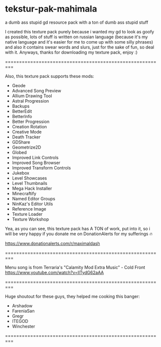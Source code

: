 # tekstur-pak-mahimala
a dumb ass stupid gd resource pack with a ton of dumb ass stupid stuff

I created this texture pack purely because i wanted my gd to look as goofy as possible, lots of stuff is written on russian language (because it's my native language and it's easier for me to come up with some silly phrases) and also it contains swear words and slurs, just for the sake of fun, so deal with it. Anyways, thanks for downloading my texture pack, enjoy :)

=========================================================

Also, this texture pack supports these mods:

- Geode
- Advanced Song Preview
- Allium Drawing Tool
- Astral Progression
- Backups
- BetterEdit
- BetterInfo
- Better Progression
- Creation Rotation
- Creative Mode
- Death Tracker
- GDShare
- Geometrize2D
- Globed
- Improved Link Controls
- Improved Song Browser
- Improved Transform Controls
- Jukebox
- Level Showcases
- Level Thumbnails
- Mega Hack Installer
- Minecraftify
- Named Editor Groups
- NinKaz's Editor Utils
- Reference Image
- Texture Loader
- Texture Workshop


Yea, as you can see, this texture pack has A TON of work, put into it, so i will be very happy if you donate me on DonationAlerts for my sufferings 🔥

https://www.donationalerts.com/r/maximaldash

=========================================================

Menu song is from Terraria's "Calamity Mod Extra Music" - Cold Front
https://www.youtube.com/watch?v=llTydG62aAA

=========================================================

Huge shoutout for these guys, they helped me cooking this banger:

- Arshadow
- FareniaSan
- Gregr
- ITEGOD
- Winchester

=========================================================
